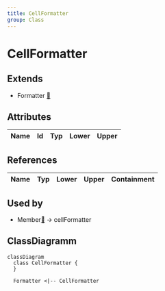 ```yaml
---
title: CellFormatter
group: Class
---
```


# CellFormatter<a name="class-cellformatter"></a>


## Extends
- Formatter [🔗](./class-Formatter)
## Attributes

<table>
  <thead>
    <tr>
      <th>Name</th>
      <th>Id</th>
      <th>Typ</th>
      <th>Lower</th>
      <th>Upper</th>
    </tr>
  </thead>
  <tbody>
  </tbody>
</table>

## References

<table>
  <thead>
    <tr>
      <th>Name</th>
      <th>Typ</th>
      <th>Lower</th>
      <th>Upper</th>
      <th>Containment</th>
    </tr>
  </thead>
  <tbody>
  </tbody>
</table>



## Used by

- Member[🔗](./class-Member) → cellFormatter

## ClassDiagramm

```mermaid
classDiagram
  class CellFormatter {
  }

  Formatter <|-- CellFormatter

```
